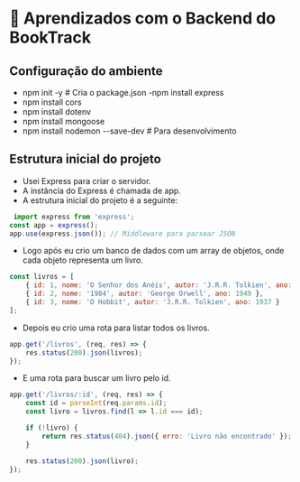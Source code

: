 # 🧠 Aprendizados com o Backend do BookTrack

## Configuração do ambiente
- npm init -y # Cria o package.json
-npm install express
- npm install cors
- npm install dotenv
- npm install mongoose
- npm install nodemon --save-dev # Para desenvolvimento


## Estrutura inicial do projeto
- Usei Express para criar o servidor.
- A instância do Express é chamada de app.
- A estrutura inicial do projeto é a seguinte:

```js
 import express from 'express';
const app = express();
app.use(express.json()); // Middleware para parsear JSON
```

- Logo após eu crio um banco de dados com um array de objetos, onde cada objeto representa um livro.
```js
const livros = [
    { id: 1, nome: 'O Senhor dos Anéis', autor: 'J.R.R. Tolkien', ano: 1954 },
    { id: 2, nome: '1984', autor: 'George Orwell', ano: 1949 },
    { id: 3, nome: 'O Hobbit', autor: 'J.R.R. Tolkien', ano: 1937 }
];
```

- Depois eu crio uma rota para listar todos os livros.
```js
app.get('/livros', (req, res) => {
    res.status(200).json(livros);
});
```

- E uma rota para buscar um livro pelo id.
```js
app.get('/livros/:id', (req, res) => {
    const id = parseInt(req.params.id);
    const livro = livros.find(l => l.id === id);

    if (!livro) {
        return res.status(404).json({ erro: 'Livro não encontrado' });
    }

    res.status(200).json(livro);
});
```
